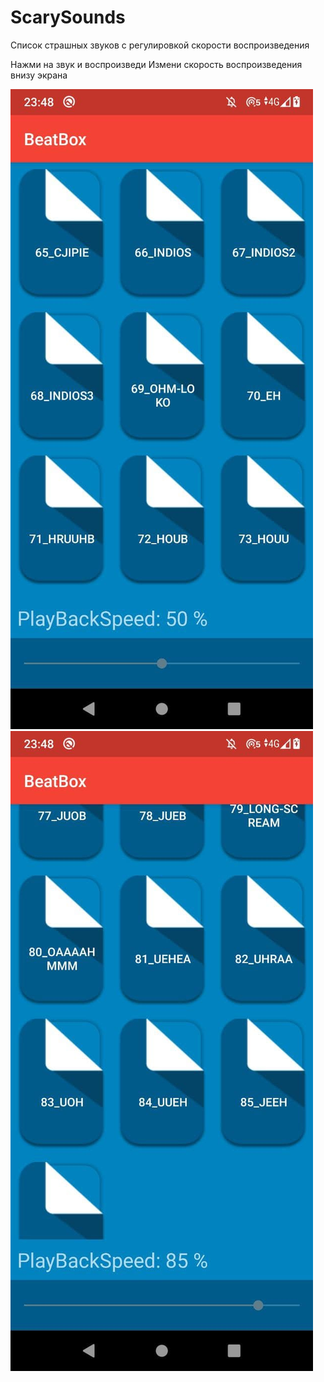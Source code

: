 # ScarySounds
Список страшных звуков с регулировкой скорости воспроизведения

Нажми на звук и воспроизведи
Измени скорость воспроизведения внизу экрана

![Main activity](14.jpg)
![bottomof activity](18.jpg)
